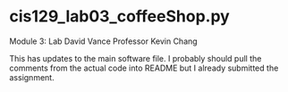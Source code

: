 # cis129_lab03_coffeeShop.py
Module 3: Lab
David Vance
Professor Kevin Chang

This has updates to the main software file.  I probably should pull the comments from the actual code into README but I already submitted the assignment.

